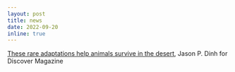 ```yaml
---
layout: post
title: news
date: 2022-09-20
inline: true
---
```


[These rare adaptations help animals survive in the desert](https://www.discovermagazine.com/planet-earth/these-rare-adaptations-help-animals-survive-in-the-desert), Jason P. Dinh for Discover Magazine 